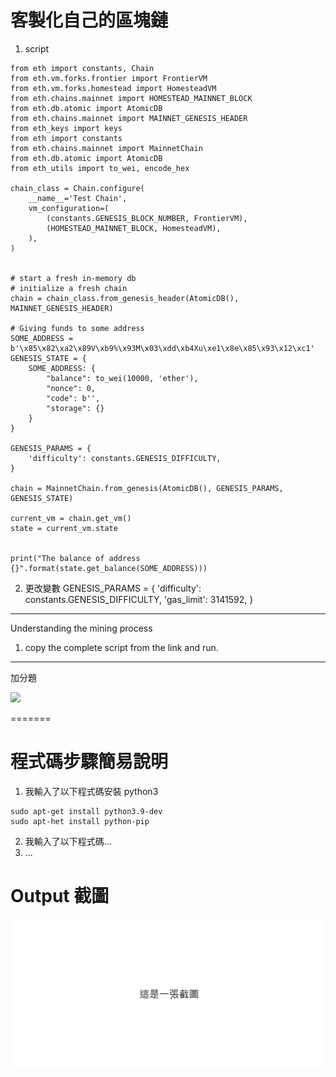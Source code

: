 # 客製化自己的區塊鏈

1. script
```python=
from eth import constants, Chain
from eth.vm.forks.frontier import FrontierVM
from eth.vm.forks.homestead import HomesteadVM
from eth.chains.mainnet import HOMESTEAD_MAINNET_BLOCK
from eth.db.atomic import AtomicDB
from eth.chains.mainnet import MAINNET_GENESIS_HEADER
from eth_keys import keys
from eth import constants
from eth.chains.mainnet import MainnetChain
from eth.db.atomic import AtomicDB
from eth_utils import to_wei, encode_hex

chain_class = Chain.configure(
    __name__='Test Chain',
    vm_configuration=(
        (constants.GENESIS_BLOCK_NUMBER, FrontierVM),
        (HOMESTEAD_MAINNET_BLOCK, HomesteadVM),
    ),
)


# start a fresh in-memory db
# initialize a fresh chain
chain = chain_class.from_genesis_header(AtomicDB(), MAINNET_GENESIS_HEADER)

# Giving funds to some address
SOME_ADDRESS = b'\x85\x82\xa2\x89V\xb9%\x93M\x03\xdd\xb4Xu\xe1\x8e\x85\x93\x12\xc1'
GENESIS_STATE = {
    SOME_ADDRESS: {
        "balance": to_wei(10000, 'ether'),
        "nonce": 0,
        "code": b'',
        "storage": {}
    }
}

GENESIS_PARAMS = {
    'difficulty': constants.GENESIS_DIFFICULTY,
}

chain = MainnetChain.from_genesis(AtomicDB(), GENESIS_PARAMS, GENESIS_STATE)

current_vm = chain.get_vm()
state = current_vm.state


print("The balance of address {}".format(state.get_balance(SOME_ADDRESS)))
```


2. 更改變數
GENESIS_PARAMS = { 'difficulty': constants.GENESIS_DIFFICULTY, 'gas_limit': 3141592, }

------------
Understanding the mining process
1. copy the complete script from the link and run.

------------
加分題

![](https://i.imgur.com/rxN46Gc.png)




=======
# 程式碼步驟簡易說明
1. 我輸入了以下程式碼安裝 python3
```
sudo apt-get install python3.9-dev
sudo apt-het install python-pip
```
2. 我輸入了以下程式碼...
3. ...
# Output 截圖
![](./picture.png)
